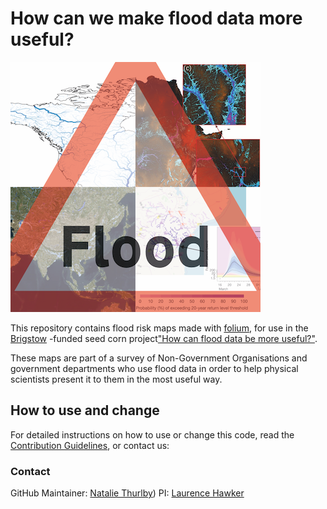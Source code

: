 # How can we make flood data more useful?
![project image: flood warning and maps](images/project_image_small.png)

This repository contains flood risk maps made with [folium](https://python-visualization.github.io/folium/), for use in the [Brigstow](http://www.bristol.ac.uk/brigstow/) -funded seed corn project["How can flood data be more useful?"](https://brigstowinstitute.blogs.bristol.ac.uk/project/how-can-flood-data-be-more-useful/).

These maps are part of a survey of Non-Government Organisations and government departments who use flood data in order to help physical scientists present it to them in the most useful way.

## How to use and change
For detailed instructions on how to use or change this code, read the [Contribution Guidelines](CONTRIBUTING.md), or contact us:

### Contact
GitHub Maintainer: [Natalie Thurlby](mailto:natalie.thurlby@bristol.ac.uk))
PI: [Laurence Hawker](mailto:laurence.hawker@bristol.ac.uk)